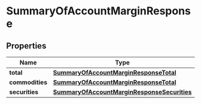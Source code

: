 

# SummaryOfAccountMarginResponse


## Properties

| Name | Type | Description | Notes |
|------------ | ------------- | ------------- | -------------|
|**total** | [**SummaryOfAccountMarginResponseTotal**](SummaryOfAccountMarginResponseTotal.md) |  |  [optional] |
|**commodities** | [**SummaryOfAccountMarginResponseTotal**](SummaryOfAccountMarginResponseTotal.md) |  |  [optional] |
|**securities** | [**SummaryOfAccountMarginResponseSecurities**](SummaryOfAccountMarginResponseSecurities.md) |  |  [optional] |



